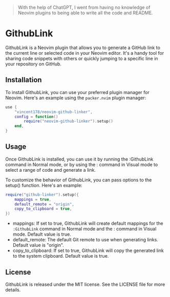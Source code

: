 > With the help of ChatGPT, I went from having no knowledge of Neovim plugins to being able to write all the code and README.

# GithubLink

GithubLink is a Neovim plugin that allows you to generate a GitHub link to the current line or selected code in your Neovim editor. It's a handy tool for sharing code snippets with others or quickly jumping to a specific line in your repository on GitHub.

## Installation

To install GithubLink, you can use your preferred plugin manager for Neovim. Here's an example using the `packer.nvim` plugin manager:

```lua
use {
    "vincent178/neovim-github-linker",
    config = function()
        require("neovim-github-linker").setup()
    end,
}
```

## Usage

Once GithubLink is installed, you can use it by running the :GithubLink command in Normal mode, or by using the : command in Visual mode to select a range of code and generate a link.

To customize the behavior of GithubLink, you can pass options to the setup() function. Here's an example:

```lua
require("github-linker").setup({
    mappings = true,
    default_remote = "origin",
    copy_to_clipboard = true,
})
```

* mappings: If set to true, GithubLink will create default mappings for the `:GithubLink` command in Normal mode and the : command in Visual mode. Default value is true.
* default_remote: The default Git remote to use when generating links. Default value is "origin".
* copy_to_clipboard: If set to true, GithubLink will copy the generated link to the system clipboard. Default value is true.

## License
GithubLink is released under the MIT license. See the LICENSE file for more details.

